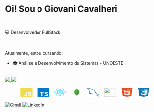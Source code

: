 # Oi! Sou o Giovani Cavalheri  

<br>

💻 Desenvolvedor FullStack  

<br>

Atualmente, estou cursando:  

- 🎓 Análise e Desenvolvimento de Sistemas - UNOESTE  

<br>

<div>
  <a href="https://github.com/GiovaniCavalheri">
    <img height="180em" src="https://github-readme-stats.vercel.app/api?username=GiovaniCavalheri&show_icons=true&theme=dracula&include_all_commits=true&count_private=true"/>
    <img height="180em" src="https://github-readme-stats.vercel.app/api/top-langs/?username=GiovaniCavalheri&layout=compact&langs_count=16&theme=dracula"/>
  </a>
</div>

<br>

<div style="display: flex; justify-content: flex-start; gap: 15px; margin-left: 10%;">
  <img src="https://raw.githubusercontent.com/devicons/devicon/master/icons/javascript/javascript-plain.svg" alt="JS" height="30" width="40">
  <img src="https://raw.githubusercontent.com/devicons/devicon/master/icons/typescript/typescript-plain.svg" alt="TS" height="30" width="40">
  <img src="https://raw.githubusercontent.com/devicons/devicon/master/icons/react/react-original.svg" alt="React" height="30" width="40">
  <img src="https://raw.githubusercontent.com/devicons/devicon/master/icons/mongodb/mongodb-original.svg" alt="MongoDB" height="30" width="40">
  <img src="https://raw.githubusercontent.com/devicons/devicon/master/icons/mysql/mysql-original.svg" alt="MySQL" height="30" width="40">
  <img src="https://cdn.jsdelivr.net/gh/devicons/devicon/icons/c/c-original.svg" height="30" width="40"/>
  <img src="https://raw.githubusercontent.com/devicons/devicon/master/icons/html5/html5-original.svg" alt="HTML" height="30" width="40">
  <img src="https://raw.githubusercontent.com/devicons/devicon/master/icons/css3/css3-original.svg" alt="CSS" height="30" width="40">
</div>

<br>

<div align="left">
  <a href="mailto:developer.cavalheri@gmail.com">
    <img src="https://img.shields.io/badge/Gmail-D14836?style=for-the-badge&logo=gmail&logoColor=white" alt="Gmail">
  </a>
  <a href="https://www.linkedin.com/in/giovani-cavalheri-798096316/" target="_blank">
    <img src="https://img.shields.io/badge/LinkedIn-0077B5?style=for-the-badge&logo=linkedin&logoColor=white" alt="LinkedIn">
  </a>
</div>
